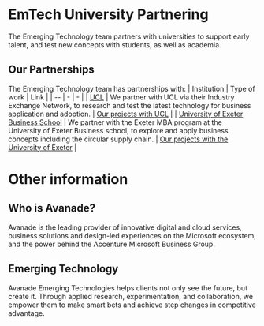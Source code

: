 # EmTech University Partnering

The Emerging Technology team partners with universities to support early talent, and test new concepts with students, as well as academia.

## Our Partnerships

The Emerging Technology team has partnerships with:
| Institution | Type of work | Link |
| -- | - | - |
| [UCL](https://ucl.ac.uk) | We partner with UCL via their Industry Exchange Network, to research and test the latest technology for business application and adoption. | [Our projects with UCL](./ucl/projects.md) |
| [University of Exeter Business School](http://business-school.exeter.ac.uk/) | We partner with the Exeter MBA program at the University of Exeter Business school, to explore and apply business concepts including the circular supply chain. | [Our projects with the University of Exeter](./exeter/projects.md) |

# Other information

## Who is Avanade?

Avanade is the leading provider of innovative digital and cloud services, business solutions and design-led experiences on the Microsoft ecosystem, and the power behind the Accenture Microsoft Business Group.

## Emerging Technology

Avanade Emerging Technologies helps clients not only see the future, but create it. Through applied research, experimentation, and collaboration, we empower them to make smart bets and achieve step changes in competitive advantage.
